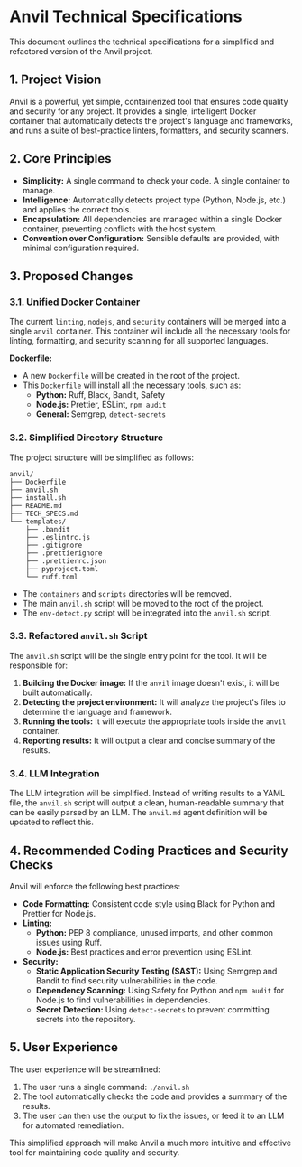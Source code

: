 
# Anvil Technical Specifications

This document outlines the technical specifications for a simplified and refactored version of the Anvil project.

## 1. Project Vision

Anvil is a powerful, yet simple, containerized tool that ensures code quality and security for any project. It provides a single, intelligent Docker container that automatically detects the project's language and frameworks, and runs a suite of best-practice linters, formatters, and security scanners.

## 2. Core Principles

*   **Simplicity:** A single command to check your code. A single container to manage.
*   **Intelligence:** Automatically detects project type (Python, Node.js, etc.) and applies the correct tools.
*   **Encapsulation:** All dependencies are managed within a single Docker container, preventing conflicts with the host system.
*   **Convention over Configuration:** Sensible defaults are provided, with minimal configuration required.

## 3. Proposed Changes

### 3.1. Unified Docker Container

The current `linting`, `nodejs`, and `security` containers will be merged into a single `anvil` container. This container will include all the necessary tools for linting, formatting, and security scanning for all supported languages.

**Dockerfile:**

*   A new `Dockerfile` will be created in the root of the project.
*   This `Dockerfile` will install all the necessary tools, such as:
    *   **Python:** Ruff, Black, Bandit, Safety
    *   **Node.js:** Prettier, ESLint, `npm audit`
    *   **General:** Semgrep, `detect-secrets`

### 3.2. Simplified Directory Structure

The project structure will be simplified as follows:

```
anvil/
├── Dockerfile
├── anvil.sh
├── install.sh
├── README.md
├── TECH_SPECS.md
└── templates/
    ├── .bandit
    ├── .eslintrc.js
    ├── .gitignore
    ├── .prettierignore
    ├── .prettierrc.json
    ├── pyproject.toml
    └── ruff.toml
```

*   The `containers` and `scripts` directories will be removed.
*   The main `anvil.sh` script will be moved to the root of the project.
*   The `env-detect.py` script will be integrated into the `anvil.sh` script.

### 3.3. Refactored `anvil.sh` Script

The `anvil.sh` script will be the single entry point for the tool. It will be responsible for:

1.  **Building the Docker image:** If the `anvil` image doesn't exist, it will be built automatically.
2.  **Detecting the project environment:** It will analyze the project's files to determine the language and framework.
3.  **Running the tools:** It will execute the appropriate tools inside the `anvil` container.
4.  **Reporting results:** It will output a clear and concise summary of the results.

### 3.4. LLM Integration

The LLM integration will be simplified. Instead of writing results to a YAML file, the `anvil.sh` script will output a clean, human-readable summary that can be easily parsed by an LLM. The `anvil.md` agent definition will be updated to reflect this.

## 4. Recommended Coding Practices and Security Checks

Anvil will enforce the following best practices:

*   **Code Formatting:** Consistent code style using Black for Python and Prettier for Node.js.
*   **Linting:**
    *   **Python:** PEP 8 compliance, unused imports, and other common issues using Ruff.
    *   **Node.js:** Best practices and error prevention using ESLint.
*   **Security:**
    *   **Static Application Security Testing (SAST):** Using Semgrep and Bandit to find security vulnerabilities in the code.
    *   **Dependency Scanning:** Using Safety for Python and `npm audit` for Node.js to find vulnerabilities in dependencies.
    *   **Secret Detection:** Using `detect-secrets` to prevent committing secrets into the repository.

## 5. User Experience

The user experience will be streamlined:

1.  The user runs a single command: `./anvil.sh`
2.  The tool automatically checks the code and provides a summary of the results.
3.  The user can then use the output to fix the issues, or feed it to an LLM for automated remediation.

This simplified approach will make Anvil a much more intuitive and effective tool for maintaining code quality and security.
